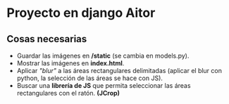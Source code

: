 # Proyecto en django Aitor
## Cosas necesarias

- Guardar las imágenes en **/static** (se cambia en models.py).
- Mostrar las imágenes en **index.html**.
- Aplicar *"blur"* a las áreas rectangulares delimitadas (aplicar el blur con python, la selección de las áreas se hace con JS).
- Buscar una **librería de JS** que permita seleccionar las áreas rectangulares con el ratón. **(JCrop)**
